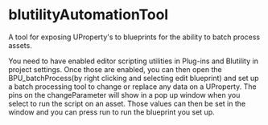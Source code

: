 # blutilityAutomationTool
A tool for exposing UProperty's to blueprints for the ability to batch process assets.


You need to have enabled editor scripting utilities in Plug-ins and Blutility in project settings.  Once those are enabled, you can then open the BPU_batchProcess(by right clicking and selecting edit blueprint) and set up a batch processing tool to change or replace any data on a UProperty.  The pins on the changeParameter will show in a pop up window when you select to run the script on an asset.  Those values can then be set in the window and you can press run to run the blueprint you set up.